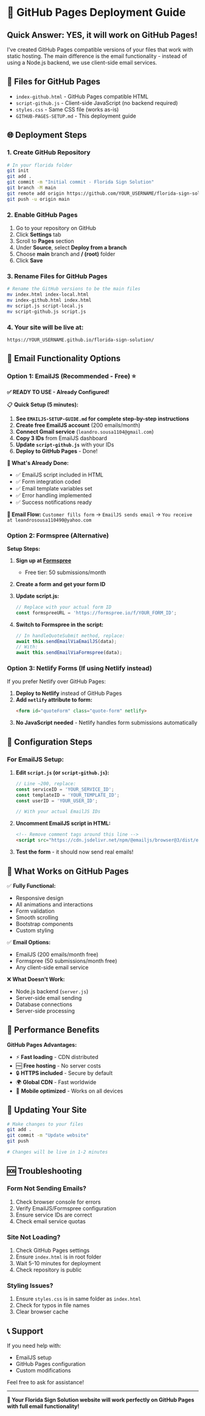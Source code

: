 # 🚀 GitHub Pages Deployment Guide

## Quick Answer: YES, it will work on GitHub Pages!

I've created GitHub Pages compatible versions of your files that work with static hosting. The main difference is the email functionality - instead of using a Node.js backend, we use client-side email services.

## 📁 Files for GitHub Pages

- `index-github.html` - GitHub Pages compatible HTML
- `script-github.js` - Client-side JavaScript (no backend required)
- `styles.css` - Same CSS file (works as-is)
- `GITHUB-PAGES-SETUP.md` - This deployment guide

## 🌐 Deployment Steps

### 1. Create GitHub Repository

```bash
# In your florida folder
git init
git add .
git commit -m "Initial commit - Florida Sign Solution"
git branch -M main
git remote add origin https://github.com/YOUR_USERNAME/florida-sign-solution.git
git push -u origin main
```

### 2. Enable GitHub Pages

1. Go to your repository on GitHub
2. Click **Settings** tab
3. Scroll to **Pages** section
4. Under **Source**, select **Deploy from a branch**
5. Choose **main** branch and **/ (root)** folder
6. Click **Save**

### 3. Rename Files for GitHub Pages

```bash
# Rename the GitHub versions to be the main files
mv index.html index-local.html
mv index-github.html index.html
mv script.js script-local.js
mv script-github.js script.js
```

### 4. Your site will be live at:
`https://YOUR_USERNAME.github.io/florida-sign-solution/`

## 📧 Email Functionality Options

### Option 1: EmailJS (Recommended - Free) ⭐

**✅ READY TO USE - Already Configured!**

📋 **Quick Setup (5 minutes):**
1. **See `EMAILJS-SETUP-GUIDE.md` for complete step-by-step instructions**
2. **Create free EmailJS account** (200 emails/month)
3. **Connect Gmail service** (`leandro.sousa1104@gmail.com`)
4. **Copy 3 IDs** from EmailJS dashboard
5. **Update `script-github.js`** with your IDs
6. **Deploy to GitHub Pages** - Done!

**🎯 What's Already Done:**
- ✅ EmailJS script included in HTML
- ✅ Form integration coded
- ✅ Email template variables set
- ✅ Error handling implemented
- ✅ Success notifications ready

**📧 Email Flow:**
`Customer fills form` → `EmailJS sends email` → `You receive at leandrosousa110490@yahoo.com`

### Option 2: Formspree (Alternative)

**Setup Steps:**

1. **Sign up at [Formspree](https://formspree.io/)**
   - Free tier: 50 submissions/month

2. **Create a form and get your form ID**

3. **Update script.js:**
   ```javascript
   // Replace with your actual form ID
   const formspreeURL = 'https://formspree.io/f/YOUR_FORM_ID';
   ```

4. **Switch to Formspree in the script:**
   ```javascript
   // In handleQuoteSubmit method, replace:
   await this.sendEmailViaEmailJS(data);
   // With:
   await this.sendEmailViaFormspree(data);
   ```

### Option 3: Netlify Forms (If using Netlify instead)

If you prefer Netlify over GitHub Pages:

1. **Deploy to Netlify** instead of GitHub Pages
2. **Add `netlify` attribute to form:**
   ```html
   <form id="quoteForm" class="quote-form" netlify>
   ```
3. **No JavaScript needed** - Netlify handles form submissions automatically

## 🔧 Configuration Steps

### For EmailJS Setup:

1. **Edit `script.js` (or `script-github.js`):**
   ```javascript
   // Line ~200, replace:
   const serviceID = 'YOUR_SERVICE_ID';
   const templateID = 'YOUR_TEMPLATE_ID';
   const userID = 'YOUR_USER_ID';
   
   // With your actual EmailJS IDs
   ```

2. **Uncomment EmailJS script in HTML:**
   ```html
   <!-- Remove comment tags around this line -->
   <script src="https://cdn.jsdelivr.net/npm/@emailjs/browser@3/dist/email.min.js"></script>
   ```

3. **Test the form** - it should now send real emails!

## 🎯 What Works on GitHub Pages

✅ **Fully Functional:**
- Responsive design
- All animations and interactions
- Form validation
- Smooth scrolling
- Bootstrap components
- Custom styling

✅ **Email Options:**
- EmailJS (200 emails/month free)
- Formspree (50 submissions/month free)
- Any client-side email service

❌ **What Doesn't Work:**
- Node.js backend (`server.js`)
- Server-side email sending
- Database connections
- Server-side processing

## 🚀 Performance Benefits

**GitHub Pages Advantages:**
- ⚡ **Fast loading** - CDN distributed
- 🆓 **Free hosting** - No server costs
- 🔒 **HTTPS included** - Secure by default
- 🌍 **Global CDN** - Fast worldwide
- 📱 **Mobile optimized** - Works on all devices

## 🔄 Updating Your Site

```bash
# Make changes to your files
git add .
git commit -m "Update website"
git push

# Changes will be live in 1-2 minutes
```

## 🆘 Troubleshooting

### Form Not Sending Emails?
1. Check browser console for errors
2. Verify EmailJS/Formspree configuration
3. Ensure service IDs are correct
4. Check email service quotas

### Site Not Loading?
1. Check GitHub Pages settings
2. Ensure `index.html` is in root folder
3. Wait 5-10 minutes for deployment
4. Check repository is public

### Styling Issues?
1. Ensure `styles.css` is in same folder as `index.html`
2. Check for typos in file names
3. Clear browser cache

## 📞 Support

If you need help with:
- EmailJS setup
- GitHub Pages configuration
- Custom modifications

Feel free to ask for assistance!

---

**🎉 Your Florida Sign Solution website will work perfectly on GitHub Pages with full email functionality!**